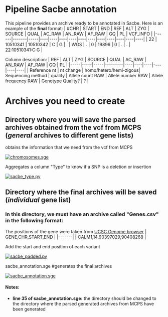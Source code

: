 # Pipeline Sacbe annotation
This pipeline provides an archive ready to be annotated in Sacbe. Here is an example of the **final** format:
| #CHR | START | END | REF	| ALT	| ZYG	| SOURCE	| QUAL	| AC_RAW	| AN_RAW	| AF_RAW	| GQ	| PL | VCF_INFO |
|------|-------|-----|----|----|----|----|----|----|----|----|----|----|----|
| 22 | 10510341 | 10510342 | C	| G	| .	| WGS	| .	| 0	| 19896	| 0	| .	| . | 22:10510341:C:G |

Column description:
| REF	| ALT	| ZYG	| SOURCE	| QUAL	| AC_RAW	| AN_RAW	| AF_RAW	| GQ	| PL |
|-----|-----|-----|---------|----|----|----|----|----|----|
| Reference nt | nt change | homo/hetero/hemi-zigous| Sequencing method | quality | Allele count RAW	| Allele number RAW	| Allele frequency RAW | Genotype Quality? | ? |


# Archives you need to create 
## Directory where you will save the parsed archives obtained from the vcf from MCPS (*general* archives to different gene lists)
obtains the information that we need from the vcf from MCPS

[![chromosomes.sge](https://img.shields.io/badge/chromosomes.sge-blue)](https://github.com/aldairarchez/CGJ_Lab/blob/main/Sacbe_annotation/Codes/chromosomes.sge)

Aggregates a column "Type" to know if a SNP is a deletion or insertion

[![sacbe_type.py](https://img.shields.io/badge/sacbe_type.py-blue)](https://github.com/aldairarchez/CGJ_Lab/blob/main/Sacbe_annotation/Codes/sacbe_type.py)


## Directory where the final archives will be saved (*individual* gene list)
### In this directory, we must have an archive called "Genes.csv" in the following format:
The positions of the gene were taken from [UCSC Genome browser](https://genome.ucsc.edu/)
| GENE,CHR,START,END |
|-------|
| CALM1,14,90397029,90408268 |

Add the start and end position of each variant

[![sacbe_padded.py](https://img.shields.io/badge/sacbe_padded.py-blue)](https://github.com/aldairarchez/CGJ_Lab/blob/main/Sacbe_annotation/Codes/sacbe_padded.py)

sacbe_annotation.sge #generates the final archives

[![sacbe_annotation.sge](https://img.shields.io/badge/sacbe_annotation.sge-red)](https://github.com/aldairarchez/CGJ_Lab/blob/main/Sacbe_annotation/Codes/sacbe_annotation.sge)

#### Notes:
* **line 35 of sacbe_annotation.sge:** the directory should be changed to the directory where the parsed generated archives from MCPS have been generated
